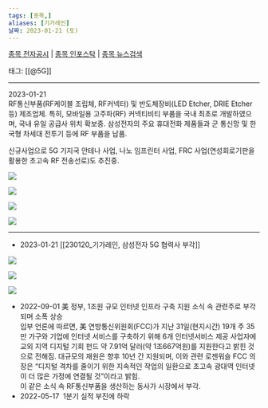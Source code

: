 ```yaml
---
tags: [종목,]
aliases: [기가레인]
날짜: 2023-01-21 (토)
---
```

[종목 전자공시](https://finance.naver.com/item/dart.naver?code=049080) |  [종목 인포스탁](https://www.infostock.co.kr/site/3d/3d_show.asp?codename=049080) | [종목 뉴스검색](https://m.search.naver.com/search.naver?where=m_news&sm=mtb_jum&query=기가레인)

태그: [[@5G]]

___

2023-01-21   
RF통신부품(RF케이블 조립체, RF커넥터) 및 반도체장비(LED Etcher, DRIE Etcher 등) 제조업체. 특히, 모바일용 고주파(RF) 커넥티비티 부품을 국내 최초로 개발하였으며, 국내 유일 공급사 위치 확보중. 삼성전자의 주요 휴대전화 제품들과 군 통신망 및 한국형 차세대 전투기 등에 RF 부품을 납품.

신규사업으로 5G 기지국 안테나 사업, 나노 임프린터 사업, FRC 사업(연성회로기판을 활용한 초고속 RF 전송선로)도 추진중.

![](https://i.imgur.com/X5JZoiC.png)

![](https://i.imgur.com/z7J2t1g.png)

![](https://i.imgur.com/xKycMFr.png)

![](https://i.imgur.com/2dJKwFc.png)

___

- 2023-01-21 [[230120_기가레인, 삼성전자 5G 협력사 부각]]

![](https://i.imgur.com/FHoKu2G.png)

![](https://i.imgur.com/ejxRbm9.png)

![](https://i.imgur.com/LVBLgPh.png)


- 2022-09-01 美 정부, 1조원 규모 인터넷 인프라 구축 지원 소식 속 관련주로 부각되며 소폭 상승  
	입부 언론에 따르면, 美 연방통신위원회(FCC)가 지난 31일(현지시간) 19개 주 35만 가구와 기업에 인터넷 서비스를 구축하기 위해 6개 인터넷서비스 제공 사업자에 교외 지역 디지털 기회 펀드 약 7.91억 달러(약 1조667억원)를 지원한다고 밝힌 것으로 전해짐. 대규모의 재원은 향후 10년 간 지원되며, 이와 관련 로젠워슬 FCC 의장은 “디지털 격차를 줄이기 위한 지속적인 작업의 일환으로 초고속 광대역 인터넷이 더 많은 가정에 연결될 것”이라고 밝힘.  
	이 같은 소식 속 RF통신부품을 생산하는 동사가 시장에서 부각.  
- 2022-05-17  1분기 실적 부진에 하락